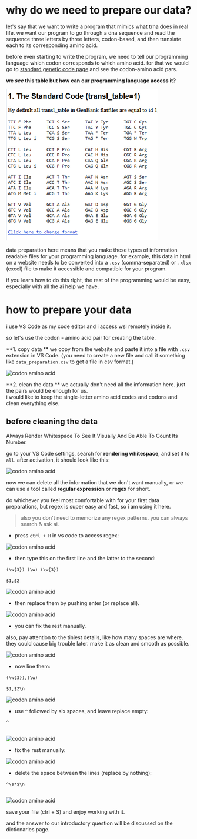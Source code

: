 # why do we need to prepare our data?
let's say that we want to write a program that mimics what trna does in real life. 
we want our program to go through a dna sequence and read the sequence three letters by three letters, codon-based, and then translate each to its corresponding amino acid.

before even starting to write the program, we need to tell our programming language which codon corresponds to which amino acid.
for that we would go to [standard genetic code page](https://www.ncbi.nlm.nih.gov/Taxonomy/taxonomyhome.html/index.cgi?chapter=tgencodes#SG1) and see the codon-amino acid pars. 

**we _see_ this table but how can our programming language access it?**

![codon-amino acid](codon_to_amino_acid/1.png)

data preparation here means that you make these types of information readable files for your programming language.
for example, this data in html on a website needs to be converted into a `.csv` (comma-separated) or `.xlsx` (excel) file to make it accessible and compatible for your program.

if you learn how to do this right, the rest of the programming would be easy, especially with all the ai help we have.

# how to prepare your data

i use VS Code as my code editor and i access wsl remotely inside it. 

so let's use the codon - amino acid pair for creating the table.

**1. copy data
**
we copy from the website and paste it into a file with `.csv` extension in VS Code.
(you need to create a new file and call it something like `data_preparation.csv` to get a file in csv format.)

![codon amino acid](https://github.com/user-attachments/assets/3572afc1-9ba9-431d-84bf-0ad9df224a03)

**2. clean the data
**
we actually don't need all the information here. just the pairs would be enough for us.  
i would like to keep the single-letter amino acid codes and codons and clean everything else.

## before cleaning the data
Always Render Whitespace To See It Visually And Be Able To Count Its Number.

go to your VS Code settings, search for **rendering whitespace**, and set it to `all`. after activation, it should look like this:

![codon amino acid](https://github.com/user-attachments/assets/7631db5d-6f66-4c2c-bd6f-7003112a1a46)

now we can delete all the information that we don't want manually, or we can use a tool called **regular expression** or **regex** for short.

do whichever you feel most comfortable with for your first data preparations, but regex is super easy and fast, so i am using it here.

> also you don't need to memorize any regex patterns. you can always search & ask ai.

- press `ctrl + H` in vs code to access regex:

![codon amino acid](https://github.com/user-attachments/assets/3357ecef-243a-4390-937a-cf27b09f4202)

- then type this on the first line and the latter to the second:

```regex
(\w{3}) (\w) (\w{3})
```
```regex
$1,$2
```

![codon amino acid](https://github.com/user-attachments/assets/b95e5e6f-91ee-4920-8d94-dfb5633c9c87)

- then replace them by pushing enter (or replace all).

![codon amino acid](https://github.com/user-attachments/assets/9276fd15-11eb-4ec1-a23f-26694f1d58a3)

- you can fix the rest manually.

also, pay attention to the tiniest details, like how many spaces are where. they could cause big trouble later. make it as clean and smooth as possible.

![codon amino acid](https://github.com/user-attachments/assets/d5a7d0e1-1507-46e4-aa1c-5370fab33c5a)

- now line them:

```regex
(\w{3}),(\w)
```
```regex
$1,$2\n
```
![codon amino acid](https://github.com/user-attachments/assets/c572c5a2-9b40-4e01-a762-f3e5853e9ddf)


- use `^` followed by six spaces, and leave replace empty:

```regex
^
```
```regex

```

![codon amino acid](https://github.com/user-attachments/assets/045003c4-4a6e-4678-aede-505cd558d137)


- fix the rest manually:

![codon amino acid](https://github.com/user-attachments/assets/b87df334-3e86-4f77-bb9f-cb2cd6b10540)


- delete the space between the lines (replace by nothing):

```regex
^\s*$\n
```
```regex

```

![codon amino acid](https://github.com/user-attachments/assets/c01cf38b-c201-4206-b662-721ce1da0367)


save your file (ctrl + S) and enjoy working with it.

and the answer to our introductory question will be discussed on the dictionaries page.




















